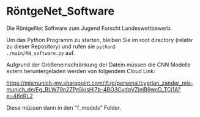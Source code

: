 # RöntgeNet_Software

Die RöntgeNet Software zum Jugend Forscht Landeswettbewerb.

Um das Python Programm zu starten, bleiben Sie im root directory (relativ zu dieser Repository) und rufen sie <code>python3 ./main/RN_software.py</code> auf.

Aufgrund der Größeneinschränkung der Datein müssen die CNN Modelle extern heruntergeladen werden von folgendem Cloud Link:

https://mismunich-my.sharepoint.com/:f:/g/personal/cyprian_zander_mis-munich_de/Eg_BLW79n2ZPrGklsHl7b-4BO3CvdqVZjnlB9wcD_TCj1A?e=48oRL2

Diese müssen dann in den "f_models" Folder.
